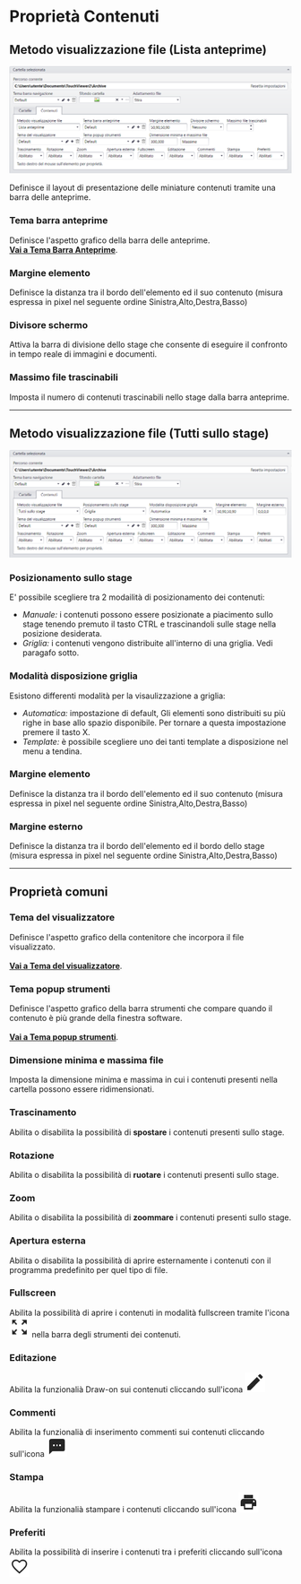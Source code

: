 # Proprietà Contenuti

## Metodo visualizzazione file (Lista anteprime)
![](/img/content_properties_1.png)

Definisce il layout di presentazione delle miniature contenuti tramite una barra delle anteprime.

### Tema barra anteprime
Definisce l'aspetto grafico della barra delle anteprime.
<br>[__Vai a Tema Barra Anteprime__](/it/2.17/media-manager/themes/theme-previewbar.md).

### Margine elemento
Definisce la distanza tra il bordo dell'elemento  ed il suo contenuto (misura espressa in pixel nel seguente ordine Sinistra,Alto,Destra,Basso)

### Divisore schermo
Attiva la barra di divisione dello stage che consente di eseguire il confronto in tempo reale di immagini e documenti.

### Massimo file trascinabili
Imposta il numero di contenuti trascinabili nello stage dalla barra anteprime.

---
## Metodo visualizzazione file (Tutti sullo stage)
![](/img/content_properties_2.png)

### Posizionamento sullo stage
E' possibile scegliere tra 2 modailità di posizionamento dei contenuti:

- _Manuale:_ i contenuti possono essere posizionate a piacimento sullo stage tenendo premuto il tasto CTRL e trascinandoli sulle stage nella posizione desiderata.
- _Griglia:_ i contenuti vengono distribuite all'interno di una griglia. Vedi paragafo sotto.

### Modalità disposizione griglia
Esistono differenti modalità per la visaulizzazione a griglia:

- _Automatica:_ impostazione di default, Gli elementi sono distribuiti su più righe in base allo spazio disponibile. Per tornare a questa impostazione premere il tasto X.
- _Template:_ è possibile scegliere uno dei tanti template a disposizione nel menu a tendina.

### Margine elemento
Definisce la distanza tra il bordo dell'elemento ed il suo contenuto (misura espressa in pixel nel seguente ordine Sinistra,Alto,Destra,Basso)

### Margine esterno
Definisce la distanza tra il bordo dell'elemento ed il bordo dello stage (misura espressa in pixel nel seguente ordine Sinistra,Alto,Destra,Basso)

---
## Proprietà comuni

### Tema del visualizzatore
Definisce l'aspetto grafico della contenitore che incorpora il file visualizzato.<br>
<br>[__Vai a Tema del visualizzatore__](/it/2.17/media-manager/themes/theme-viewer.md).

### Tema popup strumenti
Definisce l'aspetto grafico della barra strumenti che compare quando il contenuto è più grande della finestra software.<br>
<br>[__Vai a Tema popup strumenti__](/it/2.17/media-manager/themes/theme-toolspopup.md).

### Dimensione minima e massima file
Imposta la dimensione minima e massima in cui i contenuti presenti nella cartella possono essere ridimensionati.<br>

### Trascinamento
Abilita o disabilita la possibilità di __spostare__ i contenuti presenti sullo stage.<br>

### Rotazione
Abilita o disabilita la possibilità di __ruotare__ i contenuti presenti sullo stage.<br>

### Zoom
Abilita o disabilita la possibilità di __zoommare__ i contenuti presenti sullo stage.<br>

### Apertura esterna
Abilita o disabilita la possibilità di aprire esternamente i contenuti con il programma predefinito per quel tipo di file.<br>

### Fullscreen
Abilita la possibilità di aprire i contenuti in modalità fullscreen tramite l'icona ![](/img/icon_fullscreen.png) nella barra degli strumenti dei contenuti.<br>

### Editazione
Abilita la funzionalià Draw-on sui contenuti cliccando sull'icona ![](/img/icon_editazione.png)

### Commenti
Abilita la funzionalià di inserimento commenti sui contenuti cliccando sull'icona ![](/img/icon_commenti.png)

### Stampa
Abilita la funzionalià stampare i contenuti cliccando sull'icona ![](/img/icon_stamp.png)

### Preferiti
Abilita la possibilità di inserire i contenuti tra i preferiti cliccando sull'icona ![](/img/icon_preferiti.png)
